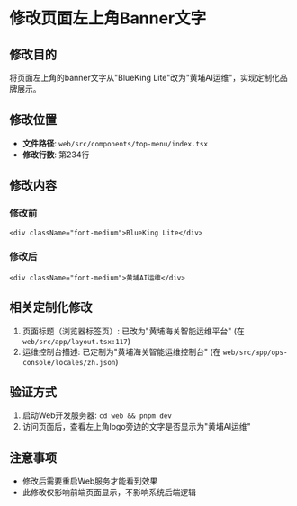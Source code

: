 # 修改页面左上角Banner文字

## 修改目的
将页面左上角的banner文字从"BlueKing Lite"改为"黄埔AI运维"，实现定制化品牌展示。

## 修改位置
- **文件路径**: `web/src/components/top-menu/index.tsx`
- **修改行数**: 第234行

## 修改内容

### 修改前
```tsx
<div className="font-medium">BlueKing Lite</div>
```

### 修改后
```tsx
<div className="font-medium">黄埔AI运维</div>
```

## 相关定制化修改
1. 页面标题（浏览器标签页）: 已改为"黄埔海关智能运维平台" (在 `web/src/app/layout.tsx:117`)
2. 运维控制台描述: 已定制为"黄埔海关智能运维控制台" (在 `web/src/app/ops-console/locales/zh.json`)

## 验证方式
1. 启动Web开发服务器: `cd web && pnpm dev`
2. 访问页面后，查看左上角logo旁边的文字是否显示为"黄埔AI运维"

## 注意事项
- 修改后需要重启Web服务才能看到效果
- 此修改仅影响前端页面显示，不影响系统后端逻辑
